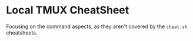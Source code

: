 # Local TMUX CheatSheet

Focusing on the command aspects, as they aren't covered by the `cheat.sh` cheatsheets.


